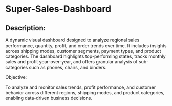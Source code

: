 # Super-Sales-Dashboard

## Description:

A dynamic visual dashboard designed to analyze regional sales performance, quantity, profit, and order trends over time. It includes insights across shipping modes, customer segments, payment types, and product categories. The dashboard highlights top-performing states, tracks monthly sales and profit year-over-year, and offers granular analysis of sub-categories such as phones, chairs, and binders.

Objective:

To analyze and monitor sales trends, profit performance, and customer behavior across different regions, shipping modes, and product categories, enabling data-driven business decisions.

